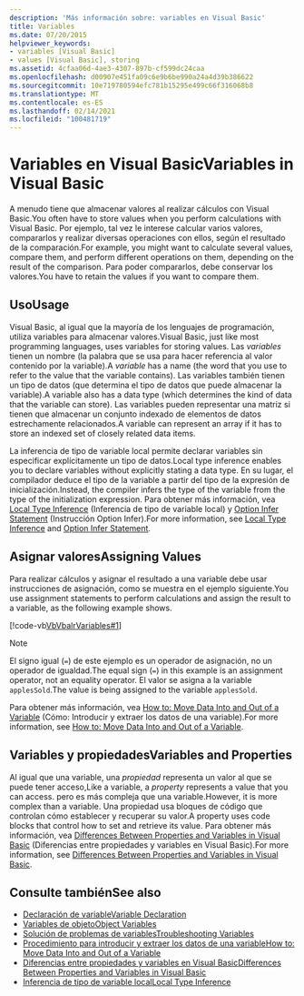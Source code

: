 ```yaml
---
description: 'Más información sobre: variables en Visual Basic'
title: Variables
ms.date: 07/20/2015
helpviewer_keywords:
- variables [Visual Basic]
- values [Visual Basic], storing
ms.assetid: 4cfaa06d-4ae3-4307-897b-cf599dc24caa
ms.openlocfilehash: d00907e451fa09c6e9b6be990a24a4d39b386622
ms.sourcegitcommit: 10e719780594efc781b15295e499c66f316068b8
ms.translationtype: MT
ms.contentlocale: es-ES
ms.lasthandoff: 02/14/2021
ms.locfileid: "100481719"
---
```

# <a name="variables-in-visual-basic"></a><span data-ttu-id="1a9c5-103">Variables en Visual Basic</span><span class="sxs-lookup"><span data-stu-id="1a9c5-103">Variables in Visual Basic</span></span>

<span data-ttu-id="1a9c5-104">A menudo tiene que almacenar valores al realizar cálculos con Visual Basic.</span><span class="sxs-lookup"><span data-stu-id="1a9c5-104">You often have to store values when you perform calculations with Visual Basic.</span></span> <span data-ttu-id="1a9c5-105">Por ejemplo, tal vez le interese calcular varios valores, compararlos y realizar diversas operaciones con ellos, según el resultado de la comparación.</span><span class="sxs-lookup"><span data-stu-id="1a9c5-105">For example, you might want to calculate several values, compare them, and perform different operations on them, depending on the result of the comparison.</span></span> <span data-ttu-id="1a9c5-106">Para poder compararlos, debe conservar los valores.</span><span class="sxs-lookup"><span data-stu-id="1a9c5-106">You have to retain the values if you want to compare them.</span></span>  
  
## <a name="usage"></a><span data-ttu-id="1a9c5-107">Uso</span><span class="sxs-lookup"><span data-stu-id="1a9c5-107">Usage</span></span>  

 <span data-ttu-id="1a9c5-108">Visual Basic, al igual que la mayoría de los lenguajes de programación, utiliza variables para almacenar valores.</span><span class="sxs-lookup"><span data-stu-id="1a9c5-108">Visual Basic, just like most programming languages, uses variables for storing values.</span></span> <span data-ttu-id="1a9c5-109">Las *variables* tienen un nombre (la palabra que se usa para hacer referencia al valor contenido por la variable).</span><span class="sxs-lookup"><span data-stu-id="1a9c5-109">A *variable* has a name (the word that you use to refer to the value that the variable contains).</span></span> <span data-ttu-id="1a9c5-110">Las variables también tienen un tipo de datos (que determina el tipo de datos que puede almacenar la variable).</span><span class="sxs-lookup"><span data-stu-id="1a9c5-110">A variable also has a data type (which determines the kind of data that the variable can store).</span></span> <span data-ttu-id="1a9c5-111">Las variables pueden representar una matriz si tienen que almacenar un conjunto indexado de elementos de datos estrechamente relacionados.</span><span class="sxs-lookup"><span data-stu-id="1a9c5-111">A variable can represent an array if it has to store an indexed set of closely related data items.</span></span>  
  
 <span data-ttu-id="1a9c5-112">La inferencia de tipo de variable local permite declarar variables sin especificar explícitamente un tipo de datos.</span><span class="sxs-lookup"><span data-stu-id="1a9c5-112">Local type inference enables you to declare variables without explicitly stating a data type.</span></span> <span data-ttu-id="1a9c5-113">En su lugar, el compilador deduce el tipo de la variable a partir del tipo de la expresión de inicialización.</span><span class="sxs-lookup"><span data-stu-id="1a9c5-113">Instead, the compiler infers the type of the variable from the type of the initialization expression.</span></span> <span data-ttu-id="1a9c5-114">Para obtener más información, vea [Local Type Inference](local-type-inference.md) (Inferencia de tipo de variable local) y [Option Infer Statement](../../../language-reference/statements/option-infer-statement.md) (Instrucción Option Infer).</span><span class="sxs-lookup"><span data-stu-id="1a9c5-114">For more information, see [Local Type Inference](local-type-inference.md) and [Option Infer Statement](../../../language-reference/statements/option-infer-statement.md).</span></span>  
  
## <a name="assigning-values"></a><span data-ttu-id="1a9c5-115">Asignar valores</span><span class="sxs-lookup"><span data-stu-id="1a9c5-115">Assigning Values</span></span>  

 <span data-ttu-id="1a9c5-116">Para realizar cálculos y asignar el resultado a una variable debe usar instrucciones de asignación, como se muestra en el ejemplo siguiente.</span><span class="sxs-lookup"><span data-stu-id="1a9c5-116">You use assignment statements to perform calculations and assign the result to a variable, as the following example shows.</span></span>  
  
 [!code-vb[VbVbalrVariables#1](~/samples/snippets/visualbasic/VS_Snippets_VBCSharp/VbVbalrVariables/VB/Class1.vb#1)]  
  
> [!NOTE]
> <span data-ttu-id="1a9c5-117">El signo igual (`=`) de este ejemplo es un operador de asignación, no un operador de igualdad.</span><span class="sxs-lookup"><span data-stu-id="1a9c5-117">The equal sign (`=`) in this example is an assignment operator, not an equality operator.</span></span> <span data-ttu-id="1a9c5-118">El valor se asigna a la variable `applesSold`.</span><span class="sxs-lookup"><span data-stu-id="1a9c5-118">The value is being assigned to the variable `applesSold`.</span></span>  
  
 <span data-ttu-id="1a9c5-119">Para obtener más información, vea [How to: Move Data Into and Out of a Variable](how-to-move-data-into-and-out-of-a-variable.md) (Cómo: Introducir y extraer los datos de una variable).</span><span class="sxs-lookup"><span data-stu-id="1a9c5-119">For more information, see [How to: Move Data Into and Out of a Variable](how-to-move-data-into-and-out-of-a-variable.md).</span></span>  
  
## <a name="variables-and-properties"></a><span data-ttu-id="1a9c5-120">Variables y propiedades</span><span class="sxs-lookup"><span data-stu-id="1a9c5-120">Variables and Properties</span></span>  

 <span data-ttu-id="1a9c5-121">Al igual que una variable, una *propiedad* representa un valor al que se puede tener acceso,</span><span class="sxs-lookup"><span data-stu-id="1a9c5-121">Like a variable, a *property* represents a value that you can access.</span></span> <span data-ttu-id="1a9c5-122">pero es más compleja que una variable.</span><span class="sxs-lookup"><span data-stu-id="1a9c5-122">However, it is more complex than a variable.</span></span> <span data-ttu-id="1a9c5-123">Una propiedad usa bloques de código que controlan cómo establecer y recuperar su valor.</span><span class="sxs-lookup"><span data-stu-id="1a9c5-123">A property uses code blocks that control how to set and retrieve its value.</span></span> <span data-ttu-id="1a9c5-124">Para obtener más información, vea [Differences Between Properties and Variables in Visual Basic](../procedures/differences-between-properties-and-variables.md) (Diferencias entre propiedades y variables en Visual Basic).</span><span class="sxs-lookup"><span data-stu-id="1a9c5-124">For more information, see [Differences Between Properties and Variables in Visual Basic](../procedures/differences-between-properties-and-variables.md).</span></span>  
  
## <a name="see-also"></a><span data-ttu-id="1a9c5-125">Consulte también</span><span class="sxs-lookup"><span data-stu-id="1a9c5-125">See also</span></span>

- [<span data-ttu-id="1a9c5-126">Declaración de variable</span><span class="sxs-lookup"><span data-stu-id="1a9c5-126">Variable Declaration</span></span>](variable-declaration.md)
- [<span data-ttu-id="1a9c5-127">Variables de objeto</span><span class="sxs-lookup"><span data-stu-id="1a9c5-127">Object Variables</span></span>](object-variables.md)
- [<span data-ttu-id="1a9c5-128">Solución de problemas de variables</span><span class="sxs-lookup"><span data-stu-id="1a9c5-128">Troubleshooting Variables</span></span>](troubleshooting-variables.md)
- [<span data-ttu-id="1a9c5-129">Procedimiento para introducir y extraer los datos de una variable</span><span class="sxs-lookup"><span data-stu-id="1a9c5-129">How to: Move Data Into and Out of a Variable</span></span>](how-to-move-data-into-and-out-of-a-variable.md)
- [<span data-ttu-id="1a9c5-130">Diferencias entre propiedades y variables en Visual Basic</span><span class="sxs-lookup"><span data-stu-id="1a9c5-130">Differences Between Properties and Variables in Visual Basic</span></span>](../procedures/differences-between-properties-and-variables.md)
- [<span data-ttu-id="1a9c5-131">Inferencia de tipo de variable local</span><span class="sxs-lookup"><span data-stu-id="1a9c5-131">Local Type Inference</span></span>](local-type-inference.md)
